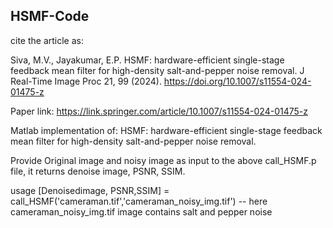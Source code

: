 ## HSMF-Code

cite the article as:

Siva, M.V., Jayakumar, E.P. HSMF: hardware-efficient single-stage feedback mean filter for high-density salt-and-pepper noise removal. J Real-Time Image Proc 21, 99 (2024). https://doi.org/10.1007/s11554-024-01475-z

Paper link: https://link.springer.com/article/10.1007/s11554-024-01475-z

Matlab implementation of: HSMF: hardware-efficient single-stage feedback mean filter for high-density salt-and-pepper noise removal.

Provide Original image and noisy image as input to the above call_HSMF.p file, it returns denoise image, PSNR, SSIM.


usage [Denoisedimage, PSNR,SSIM] = call_HSMF('cameraman.tif','cameraman_noisy_img.tif')  -- here cameraman_noisy_img.tif image contains salt and pepper noise
